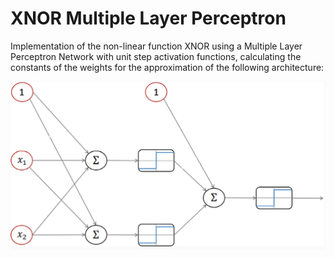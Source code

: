
# XNOR Multiple Layer Perceptron


Implementation of the non-linear function XNOR using a Multiple Layer Perceptron Network with unit step activation functions, calculating the constants of the weights for the approximation of the following architecture:


![Image](https://raw.githubusercontent.com/agsmilinas/XNOR_MLP/master/image.png)
